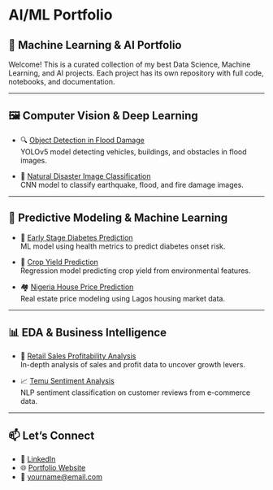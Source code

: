 # AI/ML Portfolio

## 🧠 Machine Learning & AI Portfolio

Welcome! This is a curated collection of my best Data Science, Machine Learning, and AI projects. Each project has its own repository with full code, notebooks, and documentation.

---

## 🖼️ Computer Vision & Deep Learning

- 🔍 [Object Detection in Flood Damage](https://github.com/yourusername/flood-object-detection)  
  YOLOv5 model detecting vehicles, buildings, and obstacles in flood images.

- 🌋 [Natural Disaster Image Classification](https://github.com/yourusername/disaster-image-classification)  
  CNN model to classify earthquake, flood, and fire damage images.

---

## 🤖 Predictive Modeling & Machine Learning

- 💉 [Early Stage Diabetes Prediction](https://github.com/yourusername/diabetes-predictive-model)  
  ML model using health metrics to predict diabetes onset risk.

- 🌾 [Crop Yield Prediction](https://github.com/yourusername/crop-yield-model)  
  Regression model predicting crop yield from environmental features.

- 🏘 [Nigeria House Price Prediction](https://github.com/yourusername/lagos-house-price-model)  
  Real estate price modeling using Lagos housing market data.

---

## 📊 EDA & Business Intelligence

- 🏬 [Retail Sales Profitability Analysis](https://github.com/yourusername/retail-sales-analysis)  
  In-depth analysis of sales and profit data to uncover growth levers.

- 📈 [Temu Sentiment Analysis](https://github.com/yourusername/temu-review-analysis)  
  NLP sentiment classification on customer reviews from e-commerce data.

---

## 📫 Let’s Connect

- 🔗 [LinkedIn](https://linkedin.com/in/yourprofile)  
- 🌐 [Portfolio Website](https://yourwebsite.com)  
- 📧 yourname@email.com
